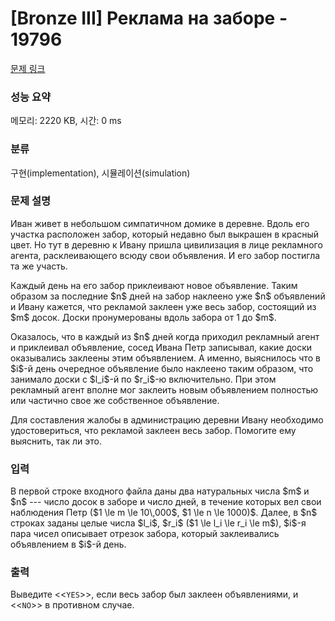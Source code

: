 # [Bronze III] Реклама на заборе - 19796 

[문제 링크](https://www.acmicpc.net/problem/19796) 

### 성능 요약

메모리: 2220 KB, 시간: 0 ms

### 분류

구현(implementation), 시뮬레이션(simulation)

### 문제 설명

<p>Иван живет в небольшом симпатичном домике в деревне. Вдоль его участка расположен забор, который недавно был выкрашен в красный цвет. Но тут в деревню к Ивану пришла цивилизация в лице рекламного агента, расклеивающего всюду свои объявления. И его забор постигла та же участь.</p>

<p>Каждый день на его забор приклеивают новое объявление. Таким образом за последние $n$ дней на забор наклеено уже $n$ объявлений и Ивану кажется, что рекламой заклеен уже весь забор, состоящий из $m$ досок. Доски пронумерованы вдоль забора от 1 до $m$.</p>

<p>Оказалось, что в каждый из $n$ дней когда приходил рекламный агент и приклеивал объявление, сосед Ивана Петр записывал, какие доски оказывались заклеены этим объявлением. А именно, выяснилось что в $i$-й день очередное объявление было наклеено таким образом, что занимало доски с $l_i$-й по $r_i$-ю включительно. При этом рекламный агент вполне мог заклеить новым объявлением полностью или частично свое же собственное объявление.</p>

<p>Для составления жалобы в администрацию деревни Ивану необходимо удостовериться, что рекламой заклеен весь забор. Помогите ему выяснить, так ли это.</p>

### 입력 

 <p>В первой строке входного файла даны два натуральных числа $m$ и $n$  --- число досок в заборе и число дней, в течение которых вел свои наблюдения Петр ($1 \le m \le 10\,000$, $1 \le n \le 1000)$. Далее, в $n$ строках заданы целые числа $l_i$, $r_i$ ($1 \le l_i \le r_i \le m$), $i$-я пара чисел описывает отрезок забора, который заклеивались объявлением в $i$-й день.</p>

### 출력 

 <p>Выведите <<<code>YES</code>>>, если весь забор был заклеен объявлениями, и <<<code>NO</code>>> в противном случае.</p>

